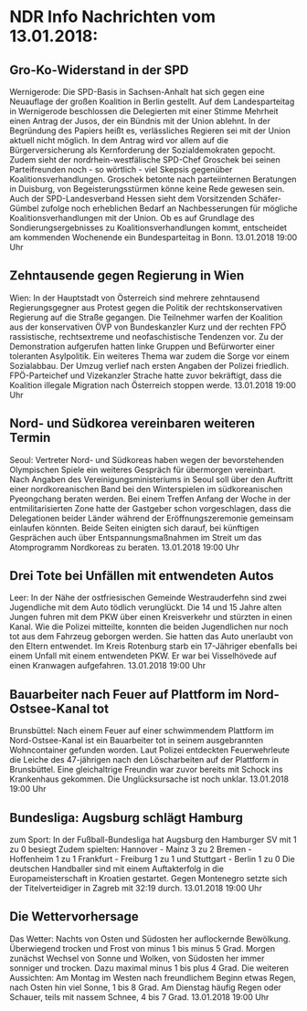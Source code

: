 # NDR Info Nachrichten vom 13.01.2018:


## Gro-Ko-Widerstand in der SPD
Wernigerode: Die SPD-Basis in Sachsen-Anhalt hat sich gegen eine Neuauflage der großen Koalition in Berlin gestellt. Auf dem Landesparteitag in Wernigerode beschlossen die Delegierten mit einer Stimme Mehrheit einen Antrag der Jusos, der ein Bündnis mit der Union ablehnt. In der Begründung des Papiers heißt es, verlässliches Regieren sei mit der Union aktuell nicht möglich. In dem Antrag wird vor allem auf die Bürgerversicherung als Kernforderung der Sozialdemokraten gepocht. Zudem sieht der nordrhein-westfälische SPD-Chef Groschek bei seinen Parteifreunden noch - so wörtlich - viel Skepsis
gegenüber Koalitionsverhandlungen. Groschek betonte nach parteiinternen Beratungen in Duisburg, von Begeisterungsstürmen könne keine Rede gewesen sein. Auch der SPD-Landesverband Hessen sieht dem Vorsitzenden Schäfer-Gümbel zufolge noch erheblichen Bedarf an Nachbesserungen für mögliche Koalitionsverhandlungen mit der Union. Ob es auf Grundlage des Sondierungsergebnisses zu Koalitionsverhandlungen kommt, entscheidet am kommenden Wochenende ein Bundesparteitag in Bonn. 13.01.2018 19:00 Uhr 

## Zehntausende gegen Regierung in Wien
Wien: In der Hauptstadt von Österreich sind mehrere zehntausend Regierungsgegner aus Protest gegen die Politik der rechtskonservativen Regierung auf die Straße gegangen. Die Teilnehmer warfen der Koalition aus der konservativen ÖVP von Bundeskanzler Kurz und der rechten FPÖ rassistische, rechtsextreme und neofaschistische Tendenzen vor. Zu der Demonstration aufgerufen hatten linke Gruppen und Befürworter einer toleranten Asylpolitik. Ein weiteres Thema war zudem die Sorge vor einem Sozialabbau. Der Umzug verlief nach ersten Angaben der Polizei friedlich. FPÖ-Parteichef und Vizekanzler Strache hatte zuvor bekräftigt, dass die Koalition illegale Migration nach Österreich stoppen werde. 13.01.2018 19:00 Uhr 

## Nord- und Südkorea vereinbaren weiteren Termin
Seoul: Vertreter Nord- und Südkoreas haben wegen der bevorstehenden Olympischen Spiele ein weiteres Gespräch für übermorgen vereinbart. Nach Angaben des Vereinigungsministeriums in Seoul soll über den Auftritt einer nordkoreanischen Band bei den Winterspielen im südkoreanischen Pyeongchang beraten werden. Bei einem Treffen Anfang der Woche in der entmilitarisierten Zone hatte der Gastgeber schon vorgeschlagen, dass die Delegationen beider Länder während der Eröffnungszeremonie gemeinsam einlaufen könnten. Beide Seiten einigten sich darauf, bei künftigen Gesprächen auch über Entspannungsmaßnahmen im Streit um das Atomprogramm Nordkoreas zu beraten. 13.01.2018 19:00 Uhr 

## Drei Tote bei Unfällen mit entwendeten Autos
Leer: In der Nähe der ostfriesischen Gemeinde Westrauderfehn sind zwei Jugendliche mit dem Auto tödlich verunglückt. Die 14 und 15 Jahre alten Jungen fuhren mit dem PKW über einen Kreisverkehr und stürzten in einen Kanal. Wie die Polizei mitteilte, konnten die beiden Jugendlichen nur noch tot aus dem Fahrzeug geborgen werden. Sie hatten das Auto unerlaubt von den Eltern entwendet. Im Kreis Rotenburg starb ein 17-Jähriger ebenfalls bei einem Unfall mit einem entwendeten PKW. Er war bei Visselhövede auf einen Kranwagen aufgefahren. 13.01.2018 19:00 Uhr 

## Bauarbeiter nach Feuer auf Plattform im Nord-Ostsee-Kanal tot
Brunsbüttel: Nach einem Feuer auf einer schwimmendem Plattform im Nord-Ostsee-Kanal ist ein Bauarbeiter tot in seinem
ausgebrannten Wohncontainer gefunden worden. Laut Polizei entdeckten Feuerwehrleute die Leiche des 47-jährigen nach den Löscharbeiten auf der Plattform in Brunsbüttel. Eine gleichaltrige Freundin war zuvor bereits mit Schock ins Krankenhaus gekommen. Die Unglücksursache ist noch unklar. 13.01.2018 19:00 Uhr 

## Bundesliga: Augsburg schlägt Hamburg
zum Sport: In der Fußball-Bundesliga hat Augsburg den Hamburger SV mit 1 zu 0 besiegt
Zudem spielten:
Hannover  - Mainz 3 zu 2
Bremen - Hoffenheim 1 zu 1
Frankfurt - Freiburg 1 zu 1
und
Stuttgart - Berlin 1 zu 0 Die deutschen Handballer sind mit einem Auftakterfolg in die Europameisterschaft in Kroatien gestartet. Gegen
Montenegro setzte sich der Titelverteidiger in Zagreb mit 32:19 durch. 13.01.2018 19:00 Uhr 

## Die Wettervorhersage
Das Wetter:
Nachts von Osten und Südosten her auflockernde Bewölkung. Überwiegend trocken und Frost von minus 1 bis minus 5 Grad. Morgen zunächst Wechsel von Sonne und Wolken, von Südosten her immer sonniger und trocken. Dazu maximal minus 1 bis plus 4 Grad. Die weiteren Aussichten: Am Montag im Westen nach freundlichem Beginn etwas Regen, nach Osten hin viel Sonne, 1 bis 8 Grad. Am Dienstag häufig Regen oder Schauer, teils mit nassem Schnee, 4 bis 7 Grad. 13.01.2018 19:00 Uhr 
